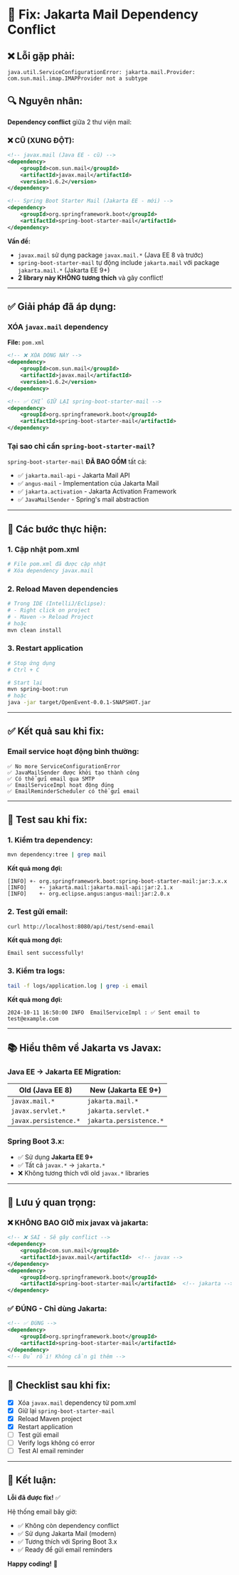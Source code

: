 # 🔧 Fix: Jakarta Mail Dependency Conflict

## ❌ Lỗi gặp phải:

```
java.util.ServiceConfigurationError: jakarta.mail.Provider: 
com.sun.mail.imap.IMAPProvider not a subtype
```

## 🔍 Nguyên nhân:

**Dependency conflict** giữa 2 thư viện mail:

### ❌ CŨ (XUNG ĐỘT):
```xml
<!-- javax.mail (Java EE - cũ) -->
<dependency>
    <groupId>com.sun.mail</groupId>
    <artifactId>javax.mail</artifactId>
    <version>1.6.2</version>
</dependency>

<!-- Spring Boot Starter Mail (Jakarta EE - mới) -->
<dependency>
    <groupId>org.springframework.boot</groupId>
    <artifactId>spring-boot-starter-mail</artifactId>
</dependency>
```

**Vấn đề:** 
- `javax.mail` sử dụng package `javax.mail.*` (Java EE 8 và trước)
- `spring-boot-starter-mail` tự động include `jakarta.mail` với package `jakarta.mail.*` (Jakarta EE 9+)
- **2 library này KHÔNG tương thích** và gây conflict!

---

## ✅ Giải pháp đã áp dụng:

### XÓA `javax.mail` dependency

**File:** `pom.xml`

```xml
<!-- ❌ XÓA DÒNG NÀY -->
<dependency>
    <groupId>com.sun.mail</groupId>
    <artifactId>javax.mail</artifactId>
    <version>1.6.2</version>
</dependency>

<!-- ✅ CHỈ GIỮ LẠI spring-boot-starter-mail -->
<dependency>
    <groupId>org.springframework.boot</groupId>
    <artifactId>spring-boot-starter-mail</artifactId>
</dependency>
```

### Tại sao chỉ cần `spring-boot-starter-mail`?

`spring-boot-starter-mail` **ĐÃ BAO GỒM** tất cả:
- ✅ `jakarta.mail-api` - Jakarta Mail API
- ✅ `angus-mail` - Implementation của Jakarta Mail
- ✅ `jakarta.activation` - Jakarta Activation Framework
- ✅ `JavaMailSender` - Spring's mail abstraction

---

## 🔄 Các bước thực hiện:

### 1. Cập nhật pom.xml
```bash
# File pom.xml đã được cập nhật
# Xóa dependency javax.mail
```

### 2. Reload Maven dependencies
```bash
# Trong IDE (IntelliJ/Eclipse):
# - Right click on project
# - Maven -> Reload Project
# hoặc
mvn clean install
```

### 3. Restart application
```bash
# Stop ứng dụng
# Ctrl + C

# Start lại
mvn spring-boot:run
# hoặc
java -jar target/OpenEvent-0.0.1-SNAPSHOT.jar
```

---

## ✅ Kết quả sau khi fix:

### Email service hoạt động bình thường:
```
✅ No more ServiceConfigurationError
✅ JavaMailSender được khởi tạo thành công
✅ Có thể gửi email qua SMTP
✅ EmailServiceImpl hoạt động đúng
✅ EmailReminderScheduler có thể gửi email
```

---

## 🧪 Test sau khi fix:

### 1. Kiểm tra dependency:
```bash
mvn dependency:tree | grep mail
```

**Kết quả mong đợi:**
```
[INFO] +- org.springframework.boot:spring-boot-starter-mail:jar:3.x.x
[INFO]    +- jakarta.mail:jakarta.mail-api:jar:2.1.x
[INFO]    +- org.eclipse.angus:angus-mail:jar:2.0.x
```

### 2. Test gửi email:
```bash
curl http://localhost:8080/api/test/send-email
```

**Kết quả mong đợi:**
```
Email sent successfully!
```

### 3. Kiểm tra logs:
```bash
tail -f logs/application.log | grep -i email
```

**Kết quả mong đợi:**
```
2024-10-11 16:50:00 INFO  EmailServiceImpl : ✅ Sent email to test@example.com
```

---

## 📚 Hiểu thêm về Jakarta vs Javax:

### Java EE → Jakarta EE Migration:

| Old (Java EE 8)        | New (Jakarta EE 9+)      |
|------------------------|--------------------------|
| `javax.mail.*`         | `jakarta.mail.*`         |
| `javax.servlet.*`      | `jakarta.servlet.*`      |
| `javax.persistence.*`  | `jakarta.persistence.*`  |

### Spring Boot 3.x:
- ✅ Sử dụng **Jakarta EE 9+**
- ✅ Tất cả `javax.*` → `jakarta.*`
- ❌ Không tương thích với old `javax.*` libraries

---

## 🚨 Lưu ý quan trọng:

### ❌ KHÔNG BAO GIỜ mix javax và jakarta:
```xml
<!-- ❌ SAI - Sẽ gây conflict -->
<dependency>
    <groupId>com.sun.mail</groupId>
    <artifactId>javax.mail</artifactId>  <!-- javax -->
</dependency>
<dependency>
    <groupId>org.springframework.boot</groupId>
    <artifactId>spring-boot-starter-mail</artifactId>  <!-- jakarta -->
</dependency>
```

### ✅ ĐÚNG - Chỉ dùng Jakarta:
```xml
<!-- ✅ ĐÚNG -->
<dependency>
    <groupId>org.springframework.boot</groupId>
    <artifactId>spring-boot-starter-mail</artifactId>
</dependency>
<!-- Đủ rồi! Không cần gì thêm -->
```

---

## 🎯 Checklist sau khi fix:

- [x] Xóa `javax.mail` dependency từ pom.xml
- [x] Giữ lại `spring-boot-starter-mail`
- [x] Reload Maven project
- [x] Restart application
- [ ] Test gửi email
- [ ] Verify logs không có error
- [ ] Test AI email reminder

---

## 🎉 Kết luận:

**Lỗi đã được fix!** ✅

Hệ thống email bây giờ:
- ✅ Không còn dependency conflict
- ✅ Sử dụng Jakarta Mail (modern)
- ✅ Tương thích với Spring Boot 3.x
- ✅ Ready để gửi email reminders

**Happy coding!** 🚀

































